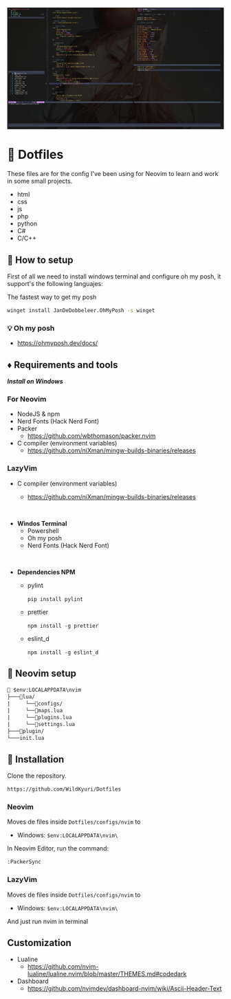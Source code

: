 ![Workspace](./doc/img/3.png)

# :city_sunset: Dotfiles

These files are for the config I've been using for Neovim to learn
and work in some small projects.

- html
- css
- js
- php
- python
- C#
- C/C++

## :eyes: How to setup

First of all we need to install windows terminal and configure oh my posh,
it support's the following languajes:

The fastest way to get my posh

```bash
winget install JanDeDobbeleer.OhMyPosh -s winget
```

### :bulb: Oh my posh

- https://ohmyposh.dev/docs/

## :diamonds: Requirements and tools

**_Install on Windows_**

### For Neovim

- NodeJS & npm
- Nerd Fonts (Hack Nerd Font)
- Packer
  - https://github.com/wbthomason/packer.nvim
- C compiler (environment variables)
  - https://github.com/niXman/mingw-builds-binaries/releases

### LazyVim

- C compiler (environment variables)

  - https://github.com/niXman/mingw-builds-binaries/releases

<br>

- **Windos Terminal**
  - Powershell
  - Oh my posh
  - Nerd Fonts (Hack Nerd Font)

<br>

- **Dependencies NPM**

  - pylint

    `pip install pylint `

  - prettier

    `npm install -g prettier`

  - eslint_d

    `npm install -g eslint_d`

## :crystal_ball: Neovim setup

```
📂 $env:LOCALAPPDATA\nvim
├───📂lua/
|     └──📂configs/
|     └──🔰maps.lua
|     └──🔰plugins.lua
|     └──🔰settings.lua
├───📂plugin/
└───init.lua
```

## :rocket: Installation

Clone the repository.

```bash
https://github.com/WildKyuri/Dotfiles
```

### Neovim

Moves de files inside `Dotfiles/configs/nvim` to

- Windows: `$env:LOCALAPPDATA\nvim\`

In Neovim Editor, run the command:

```bash
:PackerSync
```

### LazyVim

Moves de files inside `Dotfiles/configs/nvim` to

- Windows: `$env:LOCALAPPDATA\nvim\`

And just run nvim in terminal

## Customization

- Lualine
  - https://github.com/nvim-lualine/lualine.nvim/blob/master/THEMES.md#codedark
- Dashboard
  - https://github.com/nvimdev/dashboard-nvim/wiki/Ascii-Header-Text

<!--
Adding Snippets
https://www.youtube.com/watch?v=FmHhonPjvvA&t=5s
-->
